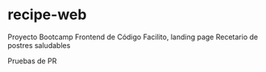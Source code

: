 # recipe-web
Proyecto Bootcamp Frontend de Código Facilito, landing page Recetario de postres saludables

Pruebas de PR
